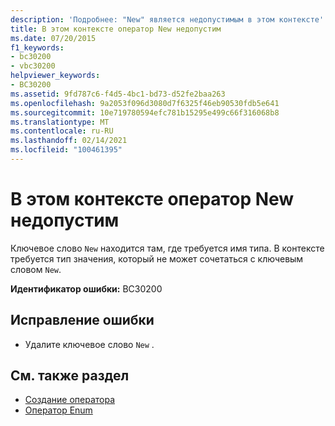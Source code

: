 ```yaml
---
description: 'Подробнее: "New" является недопустимым в этом контексте'
title: В этом контексте оператор New недопустим
ms.date: 07/20/2015
f1_keywords:
- bc30200
- vbc30200
helpviewer_keywords:
- BC30200
ms.assetid: 9fd787c6-f4d5-4bc1-bd73-d52fe2baa263
ms.openlocfilehash: 9a2053f096d3080d7f6325f46eb90530fdb5e641
ms.sourcegitcommit: 10e719780594efc781b15295e499c66f316068b8
ms.translationtype: MT
ms.contentlocale: ru-RU
ms.lasthandoff: 02/14/2021
ms.locfileid: "100461395"
---
```

# <a name="new-is-not-valid-in-this-context"></a>В этом контексте оператор New недопустим

Ключевое слово `New` находится там, где требуется имя типа. В контексте требуется тип значения, который не может сочетаться с ключевым словом `New`.  
  
 **Идентификатор ошибки:** BC30200  
  
## <a name="to-correct-this-error"></a>Исправление ошибки  
  
- Удалите ключевое слово `New` .  
  
## <a name="see-also"></a>См. также раздел

- [Создание оператора](../language-reference/operators/new-operator.md)
- [Оператор Enum](../language-reference/statements/enum-statement.md)
